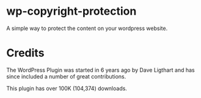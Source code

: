 # wp-copyright-protection
A simple way to protect the content on your wordpress website.

# Credits
The WordPress Plugin was started in 6 years ago by Dave Ligthart and has since included a number of great contributions.

This plugin has over 100K (104,374) downloads.
